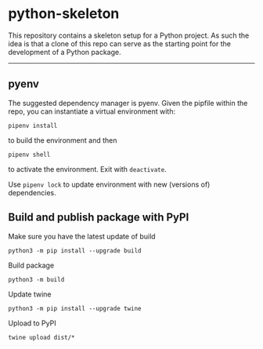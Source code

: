 # python-skeleton

This repository contains a skeleton setup for a Python project. As such the idea is that a clone of this repo can serve as the starting point for the development of a Python package.

---

## pyenv

The suggested dependency manager is pyenv. Given the pipfile within the repo, you can instantiate a virtual environment with:

`pipenv install`

to build the environment and then

`pipenv shell`

to activate the environment. Exit with `deactivate`.

Use `pipenv lock` to update environment with new (versions of) dependencies. 

## Build and publish package with PyPI

Make sure you have the latest update of build

`python3 -m pip install --upgrade build`

Build package

`python3 -m build`

Update twine

`python3 -m pip install --upgrade twine`

Upload to PyPI

`twine upload dist/* `
